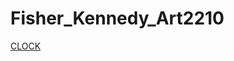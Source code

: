 # Fisher_Kennedy_Art2210
[CLOCK](https://creativecodingart2210fall2019section2.github.io/Fisher_Kennedy_Art2210/Fisher_Kennedy_Art2210_Clock_Fall2019/clock.html)